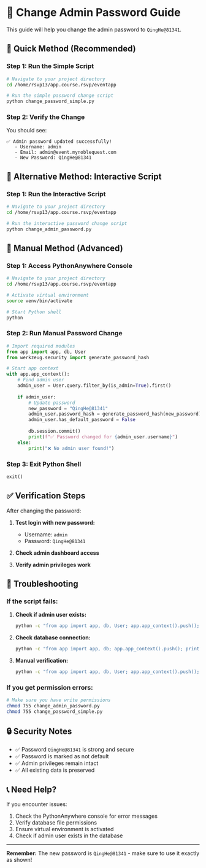 # 🔐 Change Admin Password Guide

This guide will help you change the admin password to `QingHe@81341`.

## 🚀 **Quick Method (Recommended)**

### **Step 1: Run the Simple Script**

```bash
# Navigate to your project directory
cd /home/rsvp13/app.course.rsvp/eventapp

# Run the simple password change script
python change_password_simple.py
```

### **Step 2: Verify the Change**

You should see:
```
✅ Admin password updated successfully!
   - Username: admin
   - Email: admin@event.mynoblequest.com
   - New Password: QingHe@81341
```

## 🚀 **Alternative Method: Interactive Script**

### **Step 1: Run the Interactive Script**

```bash
# Navigate to your project directory
cd /home/rsvp13/app.course.rsvp/eventapp

# Run the interactive password change script
python change_admin_password.py
```

## 🚀 **Manual Method (Advanced)**

### **Step 1: Access PythonAnywhere Console**

```bash
# Navigate to your project directory
cd /home/rsvp13/app.course.rsvp/eventapp

# Activate virtual environment
source venv/bin/activate

# Start Python shell
python
```

### **Step 2: Run Manual Password Change**

```python
# Import required modules
from app import app, db, User
from werkzeug.security import generate_password_hash

# Start app context
with app.app_context():
    # Find admin user
    admin_user = User.query.filter_by(is_admin=True).first()
    
    if admin_user:
        # Update password
        new_password = "QingHe@81341"
        admin_user.password_hash = generate_password_hash(new_password)
        admin_user.has_default_password = False
        
        db.session.commit()
        print(f"✅ Password changed for {admin_user.username}")
    else:
        print("❌ No admin user found!")
```

### **Step 3: Exit Python Shell**

```python
exit()
```

## ✅ **Verification Steps**

After changing the password:

1. **Test login with new password:**
   - Username: `admin`
   - Password: `QingHe@81341`

2. **Check admin dashboard access**

3. **Verify admin privileges work**

## 🔧 **Troubleshooting**

### **If the script fails:**

1. **Check if admin user exists:**
   ```bash
   python -c "from app import app, db, User; app.app_context().push(); print([u.username for u in User.query.filter_by(is_admin=True).all()])"
   ```

2. **Check database connection:**
   ```bash
   python -c "from app import app, db; app.app_context().push(); print('Database connected')"
   ```

3. **Manual verification:**
   ```bash
   python -c "from app import app, db, User; app.app_context().push(); admin = User.query.filter_by(is_admin=True).first(); print(f'Admin: {admin.username if admin else None}')"
   ```

### **If you get permission errors:**

```bash
# Make sure you have write permissions
chmod 755 change_admin_password.py
chmod 755 change_password_simple.py
```

## 🔒 **Security Notes**

- ✅ Password `QingHe@81341` is strong and secure
- ✅ Password is marked as not default
- ✅ Admin privileges remain intact
- ✅ All existing data is preserved

## 📞 **Need Help?**

If you encounter issues:

1. Check the PythonAnywhere console for error messages
2. Verify database file permissions
3. Ensure virtual environment is activated
4. Check if admin user exists in the database

---

**Remember:** The new password is `QingHe@81341` - make sure to use it exactly as shown!
